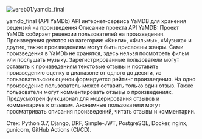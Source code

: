 ![vereb01/yamdb_final](https://github.com/vereb01/yamdb_final-1/actions/workflows/yamdb_workflow.yml/badge.svg)

yamdb_final (API YaMDb)
API интернет-сервиса YaMDB для хранения рецензий на произведения
Описание проекта API YaMDB:
Проект YaMDb собирает рецензии пользователей на произведения. Произведения делятся на категории: «Книги», «Фильмы», «Музыка» и другие, также произведениям могут быть присвоены жанры. Сами произведения в YaMDb не хранятся, здесь нельзя посмотреть фильм или послушать музыку. Зарегистрированные пользователи могут оставить к произведениям текстовые отзывы и поставить произведению оценку в диапазоне от одного до десяти, из пользовательских оценок формируется рейтинг произведения. На одно произведение пользователь может оставить только один отзыв. Также пользователи могут комментировать отзывы о произведениях. Предусмотрен функционал для модерирования отзывов и комментариев к отзывам. Анонимные пользователи могут просматривать описания произведений, читать отзывы и комментарии.

Стек: Python 3.7, Django, DRF, Simple-JWT, PostgreSQL, Docker, nginx, gunicorn, GitHub Actions (CI/CD).
